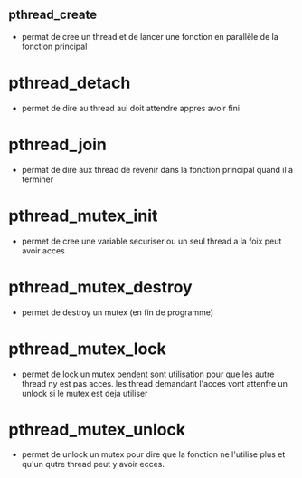## pthread_create

- permat de cree un thread et de lancer une fonction en parallèle de la fonction principal

# pthread_detach

- permet de dire au thread aui doit attendre appres avoir fini

# pthread_join

- permat de dire aux thread de revenir dans la fonction principal quand il a terminer

# pthread_mutex_init

- permet de cree une variable securiser ou un seul thread a la foix peut avoir acces

# pthread_mutex_destroy

- permet de destroy un mutex (en fin de programme)

# pthread_mutex_lock

- permet de lock un mutex pendent sont utilisation pour que les autre thread ny est pas acces.
	les thread demandant l'acces vont attenfre un unlock si le mutex est deja utiliser

# pthread_mutex_unlock

- permet de unlock un mutex pour dire que la fonction ne l'utilise plus et qu'un qutre thread peut y avoir ecces.
